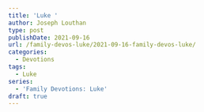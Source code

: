 ```yaml
---
title: 'Luke '
author: Joseph Louthan
type: post
publishDate: 2021-09-16
url: /family-devos-luke/2021-09-16-family-devos-luke/
categories:
  - Devotions
tags:
  - Luke
series:
  - 'Family Devotions: Luke'
draft: true
---
```

